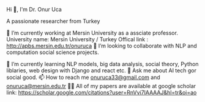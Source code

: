 Hi 👋, I'm Dr. Onur Uca

A passionate researcher from Turkey

🔭 I’m currently working at Mersin University as a assciate professor.
University name: Mersin University / Turkey
Offical link : http://apbs.mersin.edu.tr/onuruca
👯 I’m looking to collaborate with NLP and computation social science projects.

🌱 I’m currently learning NLP models, big data analysis, social theory, Python liblaries, web design with Django and react etc.
💬 Ask me about
AI tech gor social good.
📫 How to reach me
onuruca33@gmail.com
and
onuruca@mersin.edu.tr
👨‍💻 All of my papers are available at
google scholar link:
https://scholar.google.com/citations?user=RnVvi7IAAAAJ&hl=tr&oi=ao
